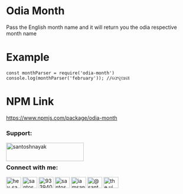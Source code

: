 # Odia Month

Pass the English month name and it will return you the odia respective month name

# Example
```
const monthParser = require('odia-month')
console.log(monthParser('february')); //ଫେବୃଆରୀ
```

# NPM Link

https://www.npmjs.com/package/odia-month


<h3 align="left">Support:</h3>
<p><a href="https://www.buymeacoffee.com/santoshnayak"> <img align="left" src="https://cdn.buymeacoffee.com/buttons/v2/default-yellow.png" height="50" width="210" alt="santoshnayak" /></a></p><br><br>

<h3 align="left">Connect with me:</h3>
<p align="left">
<a href="https://twitter.com/hey_santosh" target="blank"><img align="center" src="https://raw.githubusercontent.com/rahuldkjain/github-profile-readme-generator/master/src/images/icons/Social/twitter.svg" alt="hey_santosh" height="30" width="40" /></a>
<a href="https://linkedin.com/in/santoshnayak1996" target="blank"><img align="center" src="https://raw.githubusercontent.com/rahuldkjain/github-profile-readme-generator/master/src/images/icons/Social/linked-in-alt.svg" alt="santoshnayak1996" height="30" width="40" /></a>
<a href="https://stackoverflow.com/users/9339400" target="blank"><img align="center" src="https://raw.githubusercontent.com/rahuldkjain/github-profile-readme-generator/master/src/images/icons/Social/stack-overflow.svg" alt="9339400" height="30" width="40" /></a>
<a href="https://fb.com/santoshnayak1996" target="blank"><img align="center" src="https://raw.githubusercontent.com/rahuldkjain/github-profile-readme-generator/master/src/images/icons/Social/facebook.svg" alt="santoshnayak1996" height="30" width="40" /></a>
<a href="https://instagram.com/iamsantoshnayak" target="blank"><img align="center" src="https://raw.githubusercontent.com/rahuldkjain/github-profile-readme-generator/master/src/images/icons/Social/instagram.svg" alt="iamsantoshnayak" height="30" width="40" /></a>
<a href="https://medium.com/@santoshnayak1996" target="blank"><img align="center" src="https://raw.githubusercontent.com/rahuldkjain/github-profile-readme-generator/master/src/images/icons/Social/medium.svg" alt="@santoshnayak1996" height="30" width="40" /></a>
<a href="https://www.youtube.com/c/the ui guy" target="blank"><img align="center" src="https://raw.githubusercontent.com/rahuldkjain/github-profile-readme-generator/master/src/images/icons/Social/youtube.svg" alt="the ui guy" height="30" width="40" /></a>
</p>
